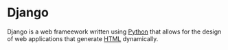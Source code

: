 # Django

Django is a web frameework written using [Python](/wiki/Python) that allows for the design of web applications that generate [HTML](/wiki/HTML) dynamically.